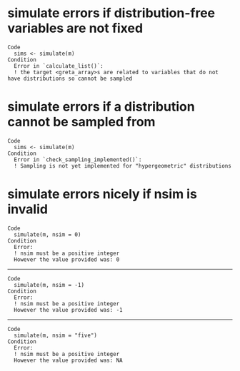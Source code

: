 # simulate errors if distribution-free variables are not fixed

    Code
      sims <- simulate(m)
    Condition
      Error in `calculate_list()`:
      ! the target <greta_array>s are related to variables that do not have distributions so cannot be sampled

# simulate errors if a distribution cannot be sampled from

    Code
      sims <- simulate(m)
    Condition
      Error in `check_sampling_implemented()`:
      ! Sampling is not yet implemented for "hypergeometric" distributions

# simulate errors nicely if nsim is invalid

    Code
      simulate(m, nsim = 0)
    Condition
      Error:
      ! nsim must be a positive integer
      However the value provided was: 0

---

    Code
      simulate(m, nsim = -1)
    Condition
      Error:
      ! nsim must be a positive integer
      However the value provided was: -1

---

    Code
      simulate(m, nsim = "five")
    Condition
      Error:
      ! nsim must be a positive integer
      However the value provided was: NA


